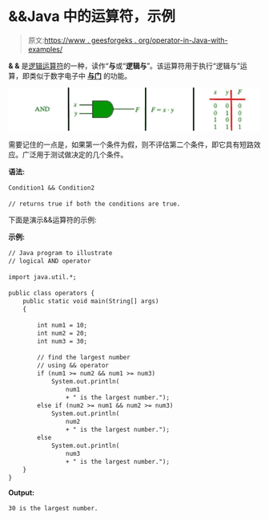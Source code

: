 # &&Java 中的运算符，示例

> 原文:[https://www . geesforgeks . org/operator-in-Java-with-examples/](https://www.geeksforgeeks.org/operator-in-java-with-examples/)

**& &** 是[逻辑运算符](https://www.geeksforgeeks.org/operators-in-java/)的一种，读作“**与**或“**逻辑与**”。该运算符用于执行“逻辑与”运算，即类似于数字电子中 **[与门](https://www.geeksforgeeks.org/digital-logic-logic-gates/)** 的功能。

[![](img/1c9045dcce805fc8e54201bdfc459351.png)](https://media.geeksforgeeks.org/wp-content/uploads/20190930141625/and-gate.jpg)

需要记住的一点是，如果第一个条件为假，则不评估第二个条件，即它具有短路效应。广泛用于测试做决定的几个条件。

**语法:**

```
Condition1 && Condition2

// returns true if both the conditions are true.

```

下面是演示&&运算符的示例:

**示例:**

```
// Java program to illustrate
// logical AND operator

import java.util.*;

public class operators {
    public static void main(String[] args)
    {

        int num1 = 10;
        int num2 = 20;
        int num3 = 30;

        // find the largest number
        // using && operator
        if (num1 >= num2 && num1 >= num3)
            System.out.println(
                num1
                + " is the largest number.");
        else if (num2 >= num1 && num2 >= num3)
            System.out.println(
                num2
                + " is the largest number.");
        else
            System.out.println(
                num3
                + " is the largest number.");
    }
}
```

**Output:**

```
30 is the largest number.

```